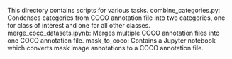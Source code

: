 This directory contains scripts for various tasks.
combine_categories.py: Condenses categories from COCO annotation file into two categories, one for class of interest and one for all other classes.
merge_coco_datasets.ipynb: Merges multiple COCO annotation files into one COCO annotation file.
mask_to_coco: Contains a Jupyter notebook which converts mask image annotations to a COCO annotation file.
